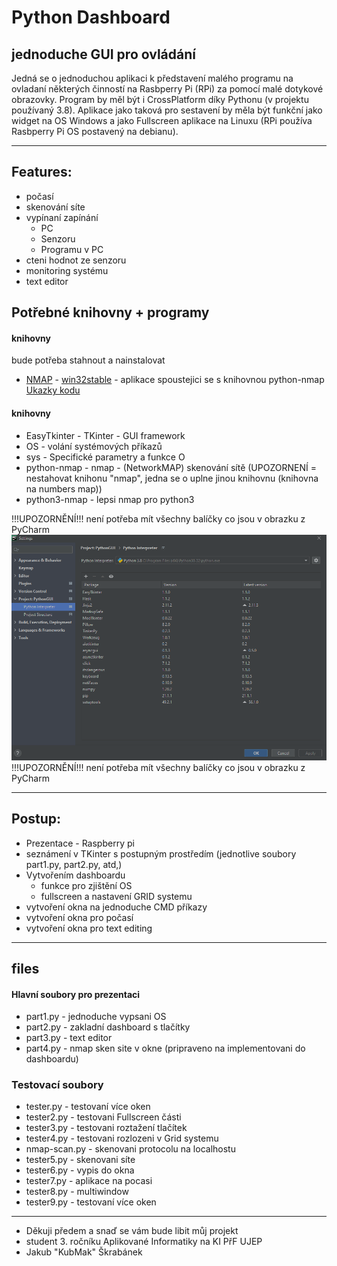 # Python Dashboard
## jednoduche GUI pro ovládání
Jedná se o jednoduchou aplikaci k představení malého programu na ovladaní některých
činností na Rasbperry Pi (RPi) za pomocí malé dotykové obrazovky.
Program by měl být i CrossPlatform díky Pythonu (v projektu používaný 3.8). 
Aplikace jako taková pro sestavení  by měla být funkční jako widget na OS Windows 
a jako Fullscreen aplikace na Linuxu (RPi používa Rasbperry Pi OS postavený na debianu).



------
## Features:
* počasí
* skenování síte
* vypínaní zapínání
    * PC
    * Senzoru
    * Programu v PC
* cteni hodnot ze senzoru
* monitoring systému
* text editor

## Potřebné knihovny + programy

#### knihovny
bude potřeba stahnout a nainstalovat 
- [NMAP](https://nmap.org/download.html) - [win32stable](https://nmap.org/dist/nmap-7.91-setup.exe) - aplikace spoustejici se s knihovnou python-nmap [Ukazky kodu](https://www.programcreek.com/python/example/92225/nmap.PortScanner)

#### knihovny
* EasyTkinter - TKinter - GUI framework
* OS - volání systémových příkazů
* sys - Specifické parametry a funkce O 
* python-nmap - nmap - (NetworkMAP) skenování sítě (UPOZORNENÍ = nestahovat knihonu "nmap", jedna se o uplne jinou knihovnu (knihovna na numbers map))
* python3-nmap - lepsi nmap pro python3


!!!UPOZORNĚNÍ!!! není potřeba mít všechny balíčky co jsou v obrazku z PyCharm
![Python Intepreter](https://raw.githubusercontent.com/KubMakCZ/KIGUIpython/main/Screenshot_184.png)
!!!UPOZORNĚNÍ!!! není potřeba mít všechny balíčky co jsou v obrazku z PyCharm

------
## Postup:
+ Prezentace - Raspberry pi
+ seznámení v TKinter s postupným prostředím (jednotlive soubory part1.py, part2.py, atd,)
+ Vytvořením dashboardu
  + funkce pro zjištění OS
  + fullscreen a nastavení GRID systemu 
+ vytvoření okna na jednoduche CMD příkazy
+ vytvoření okna pro počasí
+ vytvoření okna pro text editing

------
## files
#### Hlavní soubory pro prezentaci
- part1.py - jednoduche vypsani OS
- part2.py - zakladní dashboard s tlačítky
- part3.py - text editor
- part4.py - nmap sken site v okne (pripraveno na implementovani do dashboardu)

### Testovací soubory
+ tester.py - testovaní více oken
+ tester2.py - testovani Fullscreen části
+ tester3.py - testovani roztažení tlačítek
+ tester4.py - testovani rozlozeni v Grid systemu
+ nmap-scan.py - skenovani protocolu na localhostu
+ tester5.py - skenovani síte
+ tester6.py - vypis do okna 
+ tester7.py - aplikace na pocasi
+ tester8.py - multiwindow
+ tester9.py - testovaní více oken

------
+ Děkuji předem a snaď se vám bude libit můj projekt
+ student 3. ročníku Aplikované Informatiky na KI PřF UJEP
+ Jakub "KubMak" Škrabánek
